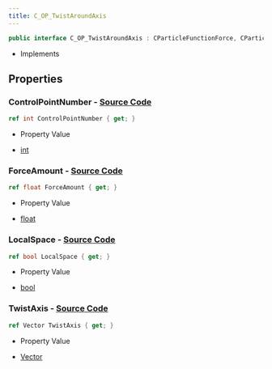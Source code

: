 ```yaml
---
title: C_OP_TwistAroundAxis
---
```


```csharp
public interface C_OP_TwistAroundAxis : CParticleFunctionForce, CParticleFunction, ISchemaClass<CParticleFunction>, ISchemaClass<CParticleFunctionForce>, ISchemaClass<C_OP_TwistAroundAxis>, ISchemaField, ISchemaClass, INativeHandle
```

- Implements

## Properties

### **ControlPointNumber** - [Source Code](https://github.com/swiftly-solution/swiftlys2/blob/main/managed/src/SwiftlyS2.Generated/Schemas/Interfaces/C_OP_TwistAroundAxis.cs#L22)

```csharp
ref int ControlPointNumber { get; }
```

- Property Value

- [int](https://learn.microsoft.com/dotnet/api/system.int32)

### **ForceAmount** - [Source Code](https://github.com/swiftly-solution/swiftlys2/blob/main/managed/src/SwiftlyS2.Generated/Schemas/Interfaces/C_OP_TwistAroundAxis.cs#L16)

```csharp
ref float ForceAmount { get; }
```

- Property Value

- [float](https://learn.microsoft.com/dotnet/api/system.single)

### **LocalSpace** - [Source Code](https://github.com/swiftly-solution/swiftlys2/blob/main/managed/src/SwiftlyS2.Generated/Schemas/Interfaces/C_OP_TwistAroundAxis.cs#L20)

```csharp
ref bool LocalSpace { get; }
```

- Property Value

- [bool](https://learn.microsoft.com/dotnet/api/system.boolean)

### **TwistAxis** - [Source Code](https://github.com/swiftly-solution/swiftlys2/blob/main/managed/src/SwiftlyS2.Generated/Schemas/Interfaces/C_OP_TwistAroundAxis.cs#L18)

```csharp
ref Vector TwistAxis { get; }
```

- Property Value

- [Vector](/docs/api/shared/natives/vector)

